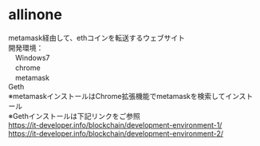 # allinone  
metamask経由して、ethコインを転送するウェブサイト  
開発環境：  
　Windows7  
　chrome  
　metamask  
  Geth  
※metamaskインストールはChrome拡張機能でmetamaskを検索してインストール  
※Gethインストールは下記リンクをご参照  
https://it-developer.info/blockchain/development-environment-1/  
https://it-developer.info/blockchain/development-environment-2/  
